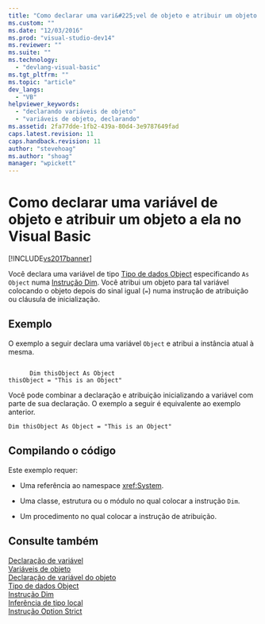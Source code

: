 ```yaml
---
title: "Como declarar uma vari&#225;vel de objeto e atribuir um objeto a ela no Visual Basic | Microsoft Docs"
ms.custom: ""
ms.date: "12/03/2016"
ms.prod: "visual-studio-dev14"
ms.reviewer: ""
ms.suite: ""
ms.technology: 
  - "devlang-visual-basic"
ms.tgt_pltfrm: ""
ms.topic: "article"
dev_langs: 
  - "VB"
helpviewer_keywords: 
  - "declarando variáveis de objeto"
  - "variáveis de objeto, declarando"
ms.assetid: 2fa77dde-1fb2-439a-80d4-3e9787649fad
caps.latest.revision: 11
caps.handback.revision: 11
author: "stevehoag"
ms.author: "shoag"
manager: "wpickett"
---
```

# Como declarar uma vari&#225;vel de objeto e atribuir um objeto a ela no Visual Basic
[!INCLUDE[vs2017banner](../../../../csharp/includes/vs2017banner.md)]

Você declara uma variável de tipo [Tipo de dados Object](../../../../visual-basic/language-reference/data-types/object-data-type.md) especificando `As Object` numa [Instrução Dim](../../../../visual-basic/language-reference/statements/dim-statement.md).  Você atribui um objeto para tal variável colocando o objeto depois do sinal igual \(`=`\) numa instrução de atribuição ou cláusula de inicialização.  
  
## Exemplo  
 O exemplo a seguir declara uma variável `Object` e atribui a instância atual à mesma.  
  
```  
  
      Dim thisObject As Object  
thisObject = "This is an Object"  
```  
  
 Você pode combinar a declaração e atribuição inicializando a variável com parte de sua declaração.  O exemplo a seguir é equivalente ao exemplo anterior.  
  
```  
Dim thisObject As Object = "This is an Object"  
```  
  
## Compilando o código  
 Este exemplo requer:  
  
-   Uma referência ao namespace <xref:System>.  
  
-   Uma classe, estrutura ou o módulo no qual colocar a instrução `Dim`.  
  
-   Um procedimento no qual colocar a instrução de atribuição.  
  
## Consulte também  
 [Declaração de variável](../../../../visual-basic/programming-guide/language-features/variables/variable-declaration.md)   
 [Variáveis de objeto](../../../../visual-basic/programming-guide/language-features/variables/object-variables.md)   
 [Declaração de variável do objeto](../../../../visual-basic/programming-guide/language-features/variables/object-variable-declaration.md)   
 [Tipo de dados Object](../../../../visual-basic/language-reference/data-types/object-data-type.md)   
 [Instrução Dim](../../../../visual-basic/language-reference/statements/dim-statement.md)   
 [Inferência de tipo local](../../../../visual-basic/programming-guide/language-features/variables/local-type-inference.md)   
 [Instrução Option Strict](../../../../visual-basic/language-reference/statements/option-strict-statement.md)